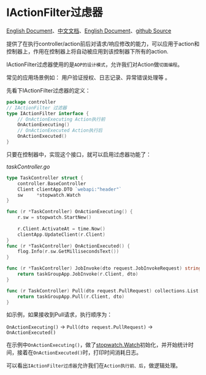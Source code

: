 # IActionFilter过虑器
[English Document](https://farseer-go.gitee.io/en-us/)、[中文文档](https://farseer-go.gitee.io/)、[English Document](https://farseer-go.github.io/doc/en-us/)、[github Source](https://github.com/farseer-go/webapi)

提供了在执行controller/action前后对请求/响应修改的能力，可以应用于action和控制器上，作用在控制器上将自动被应用到该控制器下所有的action.

IActionFilter过虑器使用的是`AOP的设计模式`，允许我们对Action做`切面编程`。

常见的应用场景例如： 用户验证授权、日志记录、异常错误处理等 。

先看下IActionFilter过虑器的定义：
```go
package controller
// IActionFilter 过滤器
type IActionFilter interface {
	// OnActionExecuting Action执行前
	OnActionExecuting()
	// OnActionExecuted Action执行后
	OnActionExecuted()
}
```
只要在控制器中，实现这个接口，就可以启用过虑器功能了：

_taskController.go_
```go
type TaskController struct {
	controller.BaseController
	Client clientApp.DTO `webapi:"header"`
    sw     *stopwatch.Watch
}

func (r *TaskController) OnActionExecuting() {
    r.sw = stopwatch.StartNew()
	
    r.Client.ActivateAt = time.Now()
    clientApp.UpdateClient(r.Client)
}
func (r *TaskController) OnActionExecuted() {
    flog.Info(r.sw.GetMillisecondsText())
}

func (r *TaskController) JobInvoke(dto request.JobInvokeRequest) string {
	return taskGroupApp.JobInvoke(r.Client, dto)
}

func (r TaskController) Pull(dto request.PullRequest) collections.List[request.TaskDTO] {
	return taskGroupApp.Pull(r.Client, dto)
}
```
如示例，如果接收到Pull请求，执行顺序为：

`OnActionExecuting()` -> `Pull(dto request.PullRequest)` -> `OnActionExecuted()`

在示例中`OnActionExecuting()`，做了[stopwatch.Watch](basic/stopwatch.md)初始化，并开始统计时间，接着在`OnActionExecuted()`时，打印时间消耗日志。

可以看出`IActionFilter过虑器`允许我们在`Action执行前、后`，做逻辑处理。